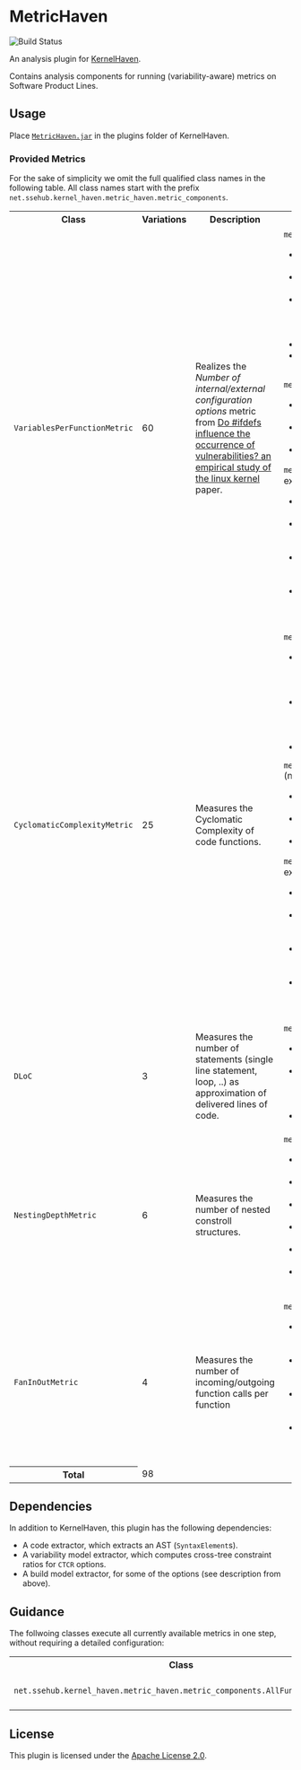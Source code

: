# MetricHaven

![Build Status](https://jenkins.sse.uni-hildesheim.de/buildStatus/icon?job=KernelHaven_MetricHaven)

An analysis plugin for [KernelHaven](https://github.com/KernelHaven/KernelHaven).

Contains analysis components for running (variability-aware) metrics on Software Product Lines.

## Usage

Place [`MetricHaven.jar`](https://jenkins.sse.uni-hildesheim.de/view/KernelHaven/job/KernelHaven_MetricHaven/lastSuccessfulBuild/artifact/build/jar/MetricHaven.jar) in the plugins folder of KernelHaven.

### Provided Metrics
For the sake of simplicity we omit the full qualified class names in the following table. All class names start with the
prefix `net.ssehub.kernel_haven.metric_haven.metric_components`.

<table style="width:100%">
  <tr>
    <th>Class</th>
    <th>Variations</th>
    <th>Description</th>
    <th>Options</th>
  </tr>
  <!-- VariablesPerFunctionMetric -->
  <tr>
    <td><code>VariablesPerFunctionMetric</code></td>
    <td>60</td>
    <td>Realizes the <i>Number of internal/external configuration options</i> metric from
        <a href="https://doi.org/10.1145/2934466.2934467"> Do #ifdefs influence the occurrence of vulnerabilities? an
        empirical study of the linux kernel</a> paper.
    </td>
    <td>
      <code>metric.variables_per_function.measured_variables_type</code>:
      <ul>
        <li><code>INTERNAL</code>: Counts the number of variables used inside the function</li>
        <li><code>EXTERNAL</code>: Counts the number of variables used outside the function</li>
        <li><code>EXTERNAL_WITH_BUILD_VARS</code>: Counts the number of variables used outside the function (considers variables of the build model (requires provided build model))</li>
        <li><code>ALL</code>: <code>EXTERNAL + INTERNAL</code></li>
        <li><code>ALL_WITH_BUILD_VARS</code>: <code>EXTERNAL_WITH_BUILD_VARS + INTERNAL</code></li>
    </ul>
    <code>metric.function_measures.consider_scattering_degree</code>:
    <ul>
      <li><code>NO_SCATTERING</code>: Won't consider scattering degree of measured variables</li>
      <li><code>SD_VP</code>: Weights each variable with its variation point scattering (e.g., no of ifdefs a variable is used in).</li>
      <li><code>SD_FILE</code>: Weights each variable with its file scattering.</li>
    </ul>
    <code>metric.function_measures.consider_ctcr</code> (requires an extracted variability model):
    <ul>
      <li><code>NO_CTCR</code>: Won't consider constraints of the variability model</li>
      <li><code>INCOMIG_CONNECTIONS</code>: Weights each variable with the no. of distinct variables, specifying a constraint <b>TO</b> the measured variable.</li>
      <li><code>OUTGOING_CONNECTIONS</code>: Weights each variable with the no. of distinct variables, referenced in constraints defined <b>BY</b> the measured variable.</li>
      <li><code>ALL_CTCR</code>: Weights each variable with the (INCOMIG_CONNECTIONS + OUTGOING_CONNECTIONS).</li>
    </ul>
  </td>
  </tr>
  <!-- CyclomaticComplexityMetric -->
  <tr>
    <td><code>CyclomaticComplexityMetric</code></td>
    <td>25</td>
    <td>Measures the Cyclomatic Complexity of code functions.
    </td>
    <td>
      <code>metric.cyclomatic_complexity.measured_type</code>:
      <ul>
        <li><code>MCCABE</code>: Measures the cyclomatic complexity of classical code elements as defined by McCabe; uses a simplification that only the following keywords will be counted: <tt>if, for, while, case</tt>.</li>
        <li><code>VARIATION_POINTS</code>: Measures the cyclomatic complexity of variation points only; uses a simplification that only the following keywords will be counted: <tt>if, elif</tt>.</li>
        <li><code>ALL</code>: <code>MCCABE + VARIATION_POINTS</code></li>
      </ul>
      <code>metric.function_measures.consider_scattering_degree</code> (not applyable to <code>MCCABE</code>):
    <ul>
      <li><code>NO_SCATTERING</code>: Won't consider scattering degree of measured variables</li>
      <li><code>SD_VP</code>: Weights each variable with its variation point scattering (e.g., no of ifdefs a variable is used in).</li>
      <li><code>SD_FILE</code>: Weights each variable with its file scattering.</li>
    </ul>
    <code>metric.function_measures.consider_ctcr</code> (requires an extracted variability model, not applyable to <code>MCCABE</code>):
    <ul>
      <li><code>NO_CTCR</code>: Won't consider constraints of the variability model</li>
      <li><code>INCOMIG_CONNECTIONS</code>: Weights each variable with the no. of distinct variables, specifying a constraint <b>TO</b> the measured variable.</li>
      <li><code>OUTGOING_CONNECTIONS</code>: Weights each variable with the no. of distinct variables, referenced in constraints defined <b>BY</b> the measured variable.</li>
      <li><code>ALL_CTCR</code>: Weights each variable with the (INCOMIG_CONNECTIONS + OUTGOING_CONNECTIONS).</li>
    </ul>
    </td>
  </tr>
  <!-- DLoC -->
  <tr>
    <td><code>DLoC</code></td>
    <td>3</td>
    <td>Measures the number of statements (single line statement, loop, ..) as approximation of delivered lines of code.</td>
    <td>
      <code>metric.loc.measured_type</code>:
      <ul>
        <li><code>DLOC</code>: Measures the non-CPP code elements (also of they are surrounded by an CPP-block).</li>
        <li><code>LOF</code>: Measures the lines of feature code (only elements surrounded by CPP-blocks, if a variability model is passed, it checks if at least one variable of the variability model is used in the CPP-block)</li>
        <li><code>PLOF</code>: <code>LOF / DLOC</code></li>
      </ul>
    </td>
  </tr>
  <!-- NestingDepthMetric -->
  <tr>
    <td><code>NestingDepthMetric</code></td>
    <td>6</td>
    <td>Measures the number of nested constroll structures.</td>
    <td>
      <code>metric.nesting_depth.measured_type</code>:
      <ul>
        <li><code>CLASSIC_ND_MAX</code>: Maximum depth (within a function) of non-CPP structures.</li>
        <li><code>CLASSIC_ND_AVG</code>: Average depth (within a function) of non-CPP structures.</li>
        <li><code>VP_ND_MAX</code>: Maximum depth (within a function) only of CPP structures.</li>
        <li><code>VP_ND_AVG</code>: Average depth (within a function) only of CPP structures.</li>
        <li><code>COMBINED_ND_MAX</code>: Maximum depth (within a function) of non-CPP and CPP structures.</li>
        <li><code>COMBINED_ND_AVG</code>: Average depth (within a function) of non-CPP and CPP structures.</li>
      </ul>
    </td>
  </tr>
  <!-- FanInOutMetric -->
  <tr>
    <td><code>FanInOutMetric</code></td>
    <td>4</td>
    <td>Measures the number of incoming/outgoing function calls per function</td>
    <td>
      <code>metric.fan_in_out.type</code>:
      <ul>
        <li><code>CLASSICAL_FAN_IN_GLOBALLY</code>: Measures how often a function is called from anywhere in the code (independently of CPP-blocks).</li>
        <li><code>CLASSICAL_FAN_IN_LOCALLY</code>: Measures how often a function is called from inside the same file (independently of CPP-blocks).</li>
        <li><code>CLASSICAL_FAN_OUT_GLOBALLY</code>: Measures how many other functions (from anywhere in the code) a function is calling (independently of CPP-blocks).</li>
        <li><code>CLASSICAL_FAN_OUT_LOCALLY</code>: Measures how many other functions (in the same file) a function is calling (independently of CPP-blocks).</li>
      </ul>
    </td>
  </tr>
  <tr>
    <th>Total</th>
    <td>98</td>
    <td></td>
    <td></td>
  </tr>
</table>

## Dependencies

In addition to KernelHaven, this plugin has the following dependencies:
* A code extractor, which extracts an AST (`SyntaxElement`s).
* A variability model extractor, which computes cross-tree constraint ratios for <code>CTCR</code> options.
* A build model extractor, for some of the options (see description from above).

## Guidance
The follwoing classes execute all currently available metrics in one step, without requiring a detailed configuration:
<table style="width:100%">
  <tr>
    <th>Class</th>
    <th>Description</th>
  </tr>
  <tr>
    <td><code>net.ssehub.kernel_haven.metric_haven.metric_components.AllFunctionMetrics</code></td>
    <td>All code function metrics</td>
  </tr>
</table>

## License

This plugin is licensed under the [Apache License 2.0](https://www.apache.org/licenses/LICENSE-2.0.html).
